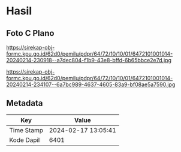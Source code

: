 # Hasil

## Foto C Plano

https://sirekap-obj-formc.kpu.go.id/62d0/pemilu/pdpr/64/72/10/10/01/6472101001014-20240214-230918--a7dec804-f1b9-43e8-bffd-6b65bbce2e7d.jpg

https://sirekap-obj-formc.kpu.go.id/62d0/pemilu/pdpr/64/72/10/10/01/6472101001014-20240214-234107--6a7bc989-4637-4605-83a9-bf08ae5a7590.jpg


## Metadata

| Key        | Value               |
| ---------- | ------------------- |
| Time Stamp | 2024-02-17 13:05:41 |
| Kode Dapil | 6401                |



